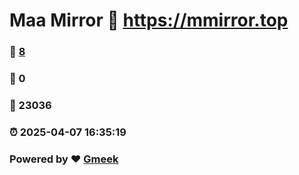 # Maa Mirror :link: https://mmirror.top 
### :page_facing_up: [8](https://mmirror.top/tag.html) 
### :speech_balloon: 0 
### :hibiscus: 23036 
### :alarm_clock: 2025-04-07 16:35:19 
### Powered by :heart: [Gmeek](https://github.com/Meekdai/Gmeek)
